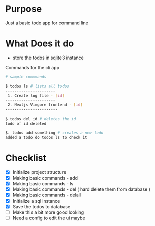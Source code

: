 # Purpose

Just a basic todo app for command line

# What Does it do

- store the todos in sqlite3 instance

Commands for the cli app

```bash
# sample commmands

$ todos ls # lists all todos
----------------------
 1. Create log file - [id]
----------------------
 2. Nextjs Vimgore frontend - [id]
-----------------------

$ todos del id # deletes the id
todo of id deleted

$. todos add something # creates a new todo
added a todo do todos ls to check it

```

# Checklist

- [x] Initialize project structure
- [x] Making basic commands - add
- [x] Making basic commands - ls
- [x] Making basic commands - del ( hard delete them from database )
- [x] Making basic commands - delall
- [x] Initialize a sql instance
- [x] Save the todos to database
- [ ] Make this a bit more good looking
- [ ] Need a config to edit the ui maybe
